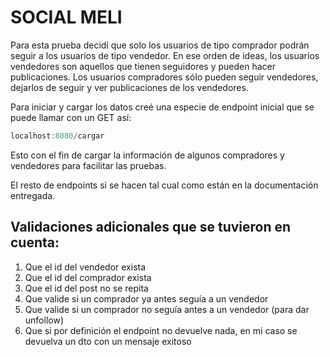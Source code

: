 # SOCIAL MELI

Para esta prueba decidí que solo los usuarios de tipo comprador podrán seguir a los usuarios de tipo vendedor.
En ese orden de ideas, los usuarios vendedores son aquellos que tienen seguidores y pueden hacer publicaciones.
Los usuarios compradores sólo pueden seguir vendedores, dejarlos de seguir y ver publicaciones de los vendedores.

Para iniciar y cargar los datos creé una especie de endpoint inicial que se puede llamar con un GET así:
```java
localhost:8080/cargar
```

Esto con el fin de cargar la información de algunos compradores y vendedores para facilitar las pruebas.

El resto de endpoints si se hacen tal cual como están en la documentación entregada.



## Validaciones adicionales que se tuvieron en cuenta:
1. Que el id del vendedor exista
2. Que el id del comprador exista
3. Que el id del post no se repita
4. Que valide si un comprador ya antes seguía a un vendedor
5. Que valide si un comprador no seguía antes a un vendedor (para dar unfollow)
6. Que si por definición el endpoint no devuelve nada, en mi caso se devuelva un dto con un mensaje exitoso
